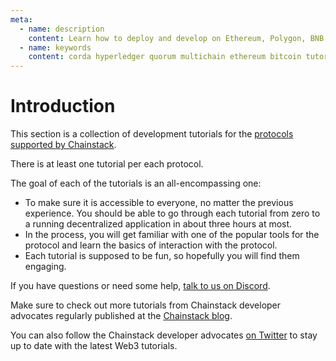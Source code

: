 ```yaml
---
meta:
  - name: description
    content: Learn how to deploy and develop on Ethereum, Polygon, BNB Smart Chain, Avalanche, Fantom, Solana, Harmony, StarkNet, Tezos, Bitcoin, Hyperledger Fabric, Corda, Quorum, MultiChain.
  - name: keywords
    content: corda hyperledger quorum multichain ethereum bitcoin tutorial tezos bsc binance matic polygon fantom ftm
---
```


# Introduction

This section is a collection of development tutorials for the [protocols supported by Chainstack](/platform/supported-protocols).

There is at least one tutorial per each protocol.

The goal of each of the tutorials is an all-encompassing one:

* To make sure it is accessible to everyone, no matter the previous experience. You should be able to go through each tutorial from zero to a running decentralized application in about three hours at most.
* In the process, you will get familiar with one of the popular tools for the protocol and learn the basics of interaction with the protocol.
* Each tutorial is supposed to be fun, so hopefully you will find them engaging.

If you have questions or need some help, [talk to us on Discord](https://discord.gg/Cymtg2f7pX).

Make sure to check out more tutorials from Chainstack developer advocates regularly published at the <a href="https://chainstack.com/category/tutorials/" target="_blank">Chainstack blog</a>.

You can also follow the Chainstack developer advocates [on Twitter](https://twitter.com/i/lists/1544610911402557440) to stay up to date with the latest Web3 tutorials.
